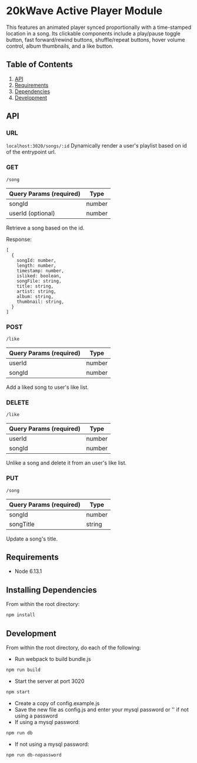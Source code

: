 # 20kWave Active Player Module

This features an animated player synced proportionally with a time-stamped location in a song. Its clickable components include a play/pause toggle button, fast forward/rewind buttons, shuffle/repeat buttons, hover volume control, album thumbnails, and a like button.

## Table of Contents

1. [API](#API)
1. [Requirements](#requirements)
1. [Dependencies](#installing)
1. [Development](#development)

## API
### URL
`localhost:3020/songs/:id`
Dynamically render a user's playlist based on id of the entrypoint url.

### GET
`/song`

| Query Params (required) | Type |
| ----------- | ----------- |
| songId | number |
| userId (optional) | number |

Retrieve a song based on the id.

Response:
```
[
  {
    songId: number,
    length: number,
    timestamp: number,
    isliked: boolean,
    songFile: string,
    title: string,
    artist: string,
    album: string,
    thumbnail: string,
  }
]
```


### POST
`/like`

| Query Params (required) | Type |
| ----------- | ----------- |
| userId | number |
| songId | number |

Add a liked song to user's like list.

### DELETE
`/like`

| Query Params (required) | Type |
| ----------- | ----------- |
| userId | number |
| songId | number |

Unlike a song and delete it from an user's like list. 

### PUT
`/song`

| Query Params (required)| Type |
| ----------- | ----------- |
| songId | number |
| songTitle | string |

Update a song's title.

## Requirements

- Node 6.13.1

## Installing Dependencies

From within the root directory:

```sh
npm install
```

## Development

From within the root directory, do each of the following:

- Run webpack to build bundle.js
```sh
npm run build
```
- Start the server at port 3020
```sh
npm start
```
- Create a copy of config.example.js
- Save the new file as config.js and enter your mysql password or '' if not using a password
- If using a mysql password: 
```sh
npm run db
```
- If not using a mysql password: 
```sh
npm run db-nopassword
```
